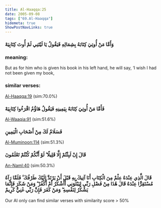```yaml
---
title: Al-Haaqqa:25
date: 2005-09-08
tags: ["69.Al-Haaqqa"]
hidemeta: true 
ShowPostNavLinks: true 
---
```

### وَأَمَّا مَنْ أُوتِيَ كِتَابَهُ بِشِمَالِهِ فَيَقُولُ يَا لَيْتَنِي لَمْ أُوتَ كِتَابِيَهْ
### meaning: 
But as for him who is given his book in his left hand, he will say, ‘I wish I had not been given my book,
### similar verses: 

[Al-Haaqqa:19](/69/19) (sim:70.0%)

### فَأَمَّا مَنْ أُوتِيَ كِتَابَهُ بِيَمِينِهِ فَيَقُولُ هَاؤُمُ اقْرَءُوا كِتَابِيَهْ

[Al-Waaqia:91](/56/91) (sim:51.6%)

### فَسَلَامٌ لَكَ مِنْ أَصْحَابِ الْيَمِينِ

[Al-Muminoon:114](/23/114) (sim:51.3%)

### قَالَ إِنْ لَبِثْتُمْ إِلَّا قَلِيلًا ۖ لَوْ أَنَّكُمْ كُنْتُمْ تَعْلَمُونَ

[An-Naml:40](/27/40) (sim:50.3%)

### قَالَ الَّذِي عِنْدَهُ عِلْمٌ مِنَ الْكِتَابِ أَنَا آتِيكَ بِهِ قَبْلَ أَنْ يَرْتَدَّ إِلَيْكَ طَرْفُكَ ۚ فَلَمَّا رَآهُ مُسْتَقِرًّا عِنْدَهُ قَالَ هَٰذَا مِنْ فَضْلِ رَبِّي لِيَبْلُوَنِي أَأَشْكُرُ أَمْ أَكْفُرُ ۖ وَمَنْ شَكَرَ فَإِنَّمَا يَشْكُرُ لِنَفْسِهِ ۖ وَمَنْ كَفَرَ فَإِنَّ رَبِّي غَنِيٌّ كَرِيمٌ

Our AI only can find similar verses with similarity score > 50% 
